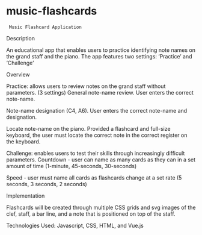# music-flashcards
     Music Flashcard Application     

Description 

An educational app that enables users to practice identifying note names on the grand staff and the piano.  The app features two settings: ‘Practice’ and ‘Challenge’

Overview

Practice: allows users to review notes on the grand staff without parameters. (3 settings)
General note-name review.  User enters the correct note-name.

Note-name designation (C4, A6).  User enters the correct note-name and designation.

Locate note-name on the piano.  Provided a flashcard and full-size keyboard, the user must locate the correct note in the correct register on the keyboard.

Challenge:  enables users to test their skills through increasingly difficult parameters.
Countdown - user can name as many cards as they can in a set amount of time (1-minute, 45-seconds, 30-seconds)

Speed - user must name all cards as flashcards change at a set rate (5 seconds, 3 seconds, 2 seconds)

Implementation

Flashcards will be created through multiple CSS grids and svg images of the clef, staff, a bar line, and a note that is positioned on top of the staff.  

Technologies Used: Javascript, CSS, HTML, and Vue.js

